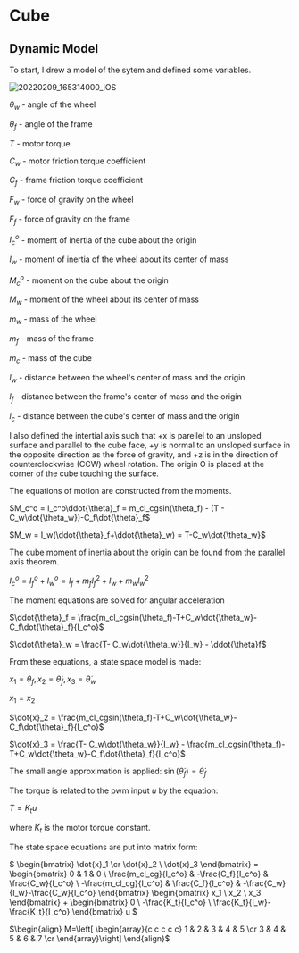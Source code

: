 # Cube

## Dynamic Model

To start, I drew a model of the sytem and defined some variables.

![20220209_165314000_iOS](https://user-images.githubusercontent.com/12192597/153292640-dc4b47b9-1647-48cf-8b72-43c025f5978f.jpg)

$\theta_w$ - angle of the wheel

$\theta_f$ - angle of the frame

$T$ - motor torque

$C_w$ - motor friction torque coefficient

$C_f$ - frame friction torque coefficient

$F_w$ - force of gravity on the wheel

$F_f$ - force of gravity on the frame

$I_c^o$ - moment of inertia of the cube about the origin

$I_w$ - moment of inertia of the wheel about its center of mass

$M_c^o$ - moment on the cube about the origin

$M_w$ - moment of the wheel about its center of mass

$m_w$ - mass of the wheel

$m_f$ - mass of the frame

$m_c$ - mass of the cube

$l_w$ - distance between the wheel's center of mass and the origin

$l_f$ - distance between the frame's center of mass and the origin

$l_c$ - distance between the cube's center of mass and the origin

I also defined the intertial axis such that +x is parellel to an unsloped surface and parallel to the cube face, +y is normal to an unsloped surface in the opposite direction as the force of gravity, and +z is in the direction of counterclockwise (CCW) wheel rotation. The origin O is placed at the corner of the cube touching the surface.

The equations of motion are constructed from the moments.

$M_c^o = I_c^o\ddot{\theta}_f = m_cl_cgsin(\theta_f) - (T - C_w\dot{\theta_w})-C_f\dot{\theta}_f$

$M_w = I_w(\ddot{\theta}_f+\ddot{\theta}_w) = T-C_w\dot{\theta_w}$

The cube moment of inertia about the origin can be found from the parallel axis theorem.

$I_c^o = I_f^o + I_w^o = I_f+m_fl_f^2 + I_w+m_wl_w^2$

The moment equations are solved for angular acceleration

$\ddot{\theta}_f = \frac{m_cl_cgsin(\theta_f)-T+C_w\dot{\theta_w}-C_f\dot{\theta}_f}{I_c^o}$

$\ddot{\theta}_w = \frac{T- C_w\dot{\theta_w}}{I_w} - \ddot{\theta}f$

From these equations, a state space model is made:

$x_1=\theta_f, x_2=\dot{\theta}_f,x_3=\dot{\theta}_w$

$\dot{x}_1 = x_2$

$\dot{x}_2 = \frac{m_cl_cgsin(\theta_f)-T+C_w\dot{\theta_w}-C_f\dot{\theta}_f}{I_c^o}$

$\dot{x}_3 = \frac{T- C_w\dot{\theta_w}}{I_w} - \frac{m_cl_cgsin(\theta_f)-T+C_w\dot{\theta_w}-C_f\dot{\theta}_f}{I_c^o}$

The small angle approximation is applied: $\sin(\dot{\theta}_f)=\dot{\theta}_f$

The torque is related to the pwm input $u$ by the equation:

$T = K_tu$

where $K_t$ is the motor torque constant.

The state space equations are put into matrix form:

$
\begin{bmatrix}
\dot{x}_1 \cr
\dot{x}_2 \\
\dot{x}_3 
\end{bmatrix} = 
\begin{bmatrix}
0 & 1 & 0 \\
\frac{m_cl_cg}{I_c^o} & -\frac{C_f}{I_c^o} & \frac{C_w}{I_c^o} \\
-\frac{m_cl_cg}{I_c^o} & \frac{C_f}{I_c^o} & -\frac{C_w}{I_w}-\frac{C_w}{I_c^o}
\end{bmatrix}
\begin{bmatrix}
x_1 \\
x_2 \\
x_3 
\end{bmatrix} + 
\begin{bmatrix}
0 \\
-\frac{K_t}{I_c^o} \\
\frac{K_t}{I_w}-\frac{K_t}{I_c^o}
\end{bmatrix} u $

$\begin{align} M=\left[
\begin{array}{c c c c c} 
1 & 2 & 3 & 4 & 5 \cr
3 & 4 & 5 & 6 & 7 \cr
\end{array}\right]
\end{align}$